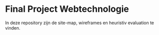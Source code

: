# Final Project Webtechnologie

In deze repository zijn de site-map, wireframes en heuristiv evaluation te vinden.
